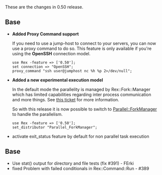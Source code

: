 These are the changes in 0.50 release.

## Base

-   **Added Proxy Command support**

    If you need to use a jump-host to connect to your servers, you can now use a proxy command to do so. This feature is only available if you're using the **OpenSSH** connection model.

        use Rex -feature => ['0.50'];
        set connection => "OpenSSH";
        proxy_command "ssh user@jumphost nc %h %p 2>/dev/null";

-   **Added a new experimental execution model**

    In the default mode the parallelity is managed by Rex::Fork::Manager which has limited capabilities regarding inter process communication and more things. See [this ticket](https://github.com/RexOps/Rex/issues/295) for more information.

    So with this release it is now possible to switch to [Parallel::ForkManager](https://metacpan.org/pod/Parallel::ForkManager) to handle the parallelism.

        use Rex -feature => ['0.50'];
        set_distributor "Parallel_ForkManager";

-   activate exit\_status feature by default for non parallel task execution

## Base

-   Use stat() output for directory and file tests (fix \#391) - FErki
-   fixed Problem with failed conditionals in Rex::Command::Run - \#389

